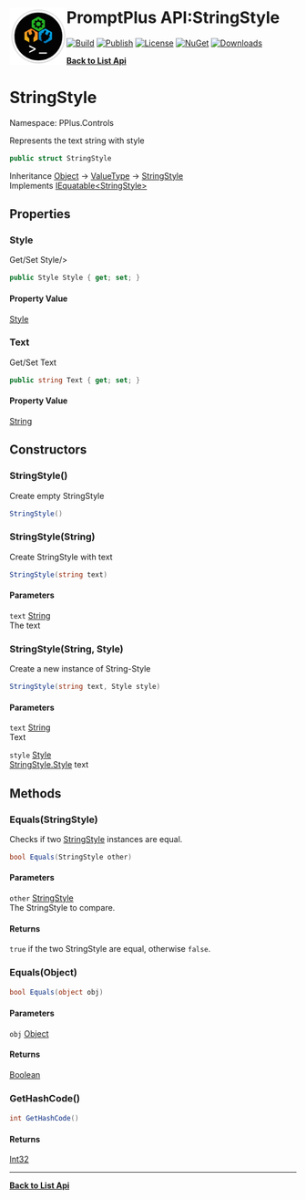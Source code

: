 # <img align="left" width="100" height="100" src="../images/icon.png">PromptPlus API:StringStyle 

[![Build](https://github.com/FRACerqueira/PromptPlus/workflows/Build/badge.svg)](https://github.com/FRACerqueira/PromptPlus/actions/workflows/build.yml)
[![Publish](https://github.com/FRACerqueira/PromptPlus/actions/workflows/publish.yml/badge.svg)](https://github.com/FRACerqueira/PromptPlus/actions/workflows/publish.yml)
[![License](https://img.shields.io/github/license/FRACerqueira/PromptPlus)](https://github.com/FRACerqueira/PromptPlus/blob/master/LICENSE.md)
[![NuGet](https://img.shields.io/nuget/v/PromptPlus)](https://www.nuget.org/packages/PromptPlus/)
[![Downloads](https://img.shields.io/nuget/dt/PromptPlus)](https://www.nuget.org/packages/PromptPlus/)

[**Back to List Api**](./apis.md)

# StringStyle

Namespace: PPlus.Controls

Represents the text string with style

```csharp
public struct StringStyle
```

Inheritance [Object](https://docs.microsoft.com/en-us/dotnet/api/system.object) → [ValueType](https://docs.microsoft.com/en-us/dotnet/api/system.valuetype) → [StringStyle](./pplus.controls.stringstyle.md)<br>
Implements [IEquatable&lt;StringStyle&gt;](https://docs.microsoft.com/en-us/dotnet/api/system.iequatable-1)

## Properties

### <a id="properties-style"/>**Style**

Get/Set Style/&gt;

```csharp
public Style Style { get; set; }
```

#### Property Value

[Style](./pplus.style.md)<br>

### <a id="properties-text"/>**Text**

Get/Set Text

```csharp
public string Text { get; set; }
```

#### Property Value

[String](https://docs.microsoft.com/en-us/dotnet/api/system.string)<br>

## Constructors

### <a id="constructors-.ctor"/>**StringStyle()**

Create empty StringStyle

```csharp
StringStyle()
```

### <a id="constructors-.ctor"/>**StringStyle(String)**

Create StringStyle with text

```csharp
StringStyle(string text)
```

#### Parameters

`text` [String](https://docs.microsoft.com/en-us/dotnet/api/system.string)<br>
The text

### <a id="constructors-.ctor"/>**StringStyle(String, Style)**

Create a new instance of String-Style

```csharp
StringStyle(string text, Style style)
```

#### Parameters

`text` [String](https://docs.microsoft.com/en-us/dotnet/api/system.string)<br>
Text

`style` [Style](./pplus.style.md)<br>
[StringStyle.Style](./pplus.controls.stringstyle.md#style) text

## Methods

### <a id="methods-equals"/>**Equals(StringStyle)**

Checks if two [StringStyle](./pplus.controls.stringstyle.md) instances are equal.

```csharp
bool Equals(StringStyle other)
```

#### Parameters

`other` [StringStyle](./pplus.controls.stringstyle.md)<br>
The StringStyle to compare.

#### Returns

`true` if the two StringStyle are equal, otherwise `false`.

### <a id="methods-equals"/>**Equals(Object)**

```csharp
bool Equals(object obj)
```

#### Parameters

`obj` [Object](https://docs.microsoft.com/en-us/dotnet/api/system.object)<br>

#### Returns

[Boolean](https://docs.microsoft.com/en-us/dotnet/api/system.boolean)

### <a id="methods-gethashcode"/>**GetHashCode()**

```csharp
int GetHashCode()
```

#### Returns

[Int32](https://docs.microsoft.com/en-us/dotnet/api/system.int32)


- - -
[**Back to List Api**](./apis.md)
